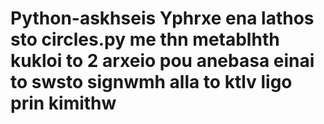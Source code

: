 # Python-askhseis Yphrxe ena lathos sto circles.py me thn metablhth kukloi to 2 arxeio pou anebasa einai to swsto signwmh alla to ktlv ligo prin kimithw
